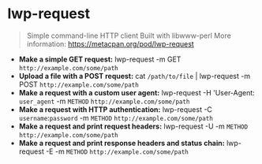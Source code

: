 # lwp-request
> Simple command-line HTTP client
> Built with libwww-perl
> More information: <https://metacpan.org/pod/lwp-request>
- **Make a simple GET request:**
lwp-request -m GET `http://example.com/some/path`
- **Upload a file with a POST request:**
cat `/path/to/file` | lwp-request -m POST `http://example.com/some/path`
- **Make a request with a custom user agent:**
lwp-request -H 'User-Agent: `user_agent` -m `METHOD` `http://example.com/some/path`
- **Make a request with HTTP authentication:**
lwp-request -C `username`:`password` -m `METHOD` `http://example.com/some/path`
- **Make a request and print request headers:**
lwp-request -U -m `METHOD` `http://example.com/some/path`
- **Make a request and print response headers and status chain:**
lwp-request -E -m `METHOD` `http://example.com/some/path`
